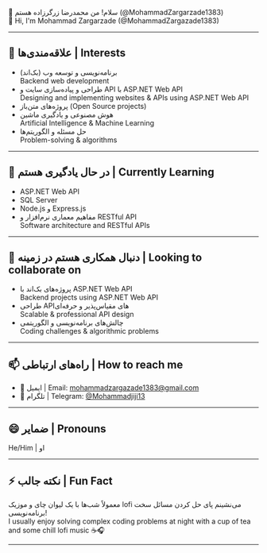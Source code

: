 👋 سلام! من محمدرضا زرگرزاده هستم (@MohammadZargarzade1383)  
👋 Hi, I'm Mohammad Zargarzade (@MohammadZargazade1383)

---

## 👀 علاقه‌مندی‌ها | Interests
- برنامه‌نویسی و توسعه وب (بک‌اند)  
  Backend web development  
- طراحی و پیاده‌سازی سایت و API با ASP.NET Web API  
  Designing and implementing websites & APIs using ASP.NET Web API  
- پروژه‌های متن‌باز (Open Source projects)  
- هوش مصنوعی و یادگیری ماشین  
  Artificial Intelligence & Machine Learning  
- حل مسئله و الگوریتم‌ها  
  Problem-solving & algorithms

---

## 🌱 در حال یادگیری هستم | Currently Learning
- ASP.NET Web API  
- SQL Server  
- Node.js و Express.js  
- مفاهیم معماری نرم‌افزار و RESTful API  
  Software architecture and RESTful APIs

---

## 💞️ دنبال همکاری هستم در زمینه | Looking to collaborate on
- پروژه‌های بک‌اند با ASP.NET Web API  
  Backend projects using ASP.NET Web API  
- طراحی APIهای مقیاس‌پذیر و حرفه‌ای  
  Scalable & professional API design  
- چالش‌های برنامه‌نویسی و الگوریتمی  
  Coding challenges & algorithmic problems

---

## 📫 راه‌های ارتباطی | How to reach me
- 📧 ایمیل | Email: mohammadzargazade1383@gmail.com  
- 💬 تلگرام | Telegram: [@Mohammadjiji13](https://t.me/@Mohammadjiji13)  


---

## 😄 ضمایر | Pronouns  
He/Him | او

---

## ⚡ نکته جالب | Fun Fact  
معمولاً شب‌ها با یک لیوان چای و موزیک lofi می‌نشینم پای حل کردن مسائل سخت برنامه‌نویسی!  
I usually enjoy solving complex coding problems at night with a cup of tea and some chill lofi music ☕🎧

---

<!---
MohammadZargazade1383/MohammadZargazade1383 یک ریپازیتوری ✨ خاص ✨ است چون فایل `README.md` آن در پروفایل گیت‌هاب نمایش داده می‌شود.
This is a ✨ special ✨ repository because its `README.md` appears on your GitHub profile.
--->

